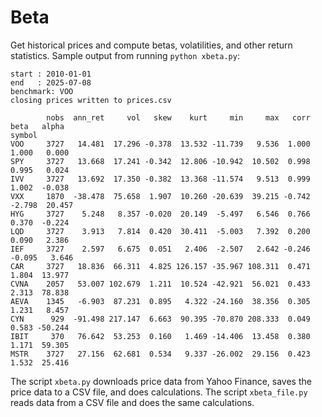# Beta
Get historical prices and compute betas, volatilities, and other return statistics. Sample output from running `python xbeta.py`:

```
start : 2010-01-01
end   : 2025-07-08
benchmark: VOO
closing prices written to prices.csv

        nobs  ann_ret     vol   skew    kurt     min     max   corr   beta   alpha
symbol                                                                            
VOO     3727   14.481  17.296 -0.378  13.532 -11.739   9.536  1.000  1.000   0.000
SPY     3727   13.668  17.241 -0.342  12.806 -10.942  10.502  0.998  0.995   0.024
IVV     3727   13.692  17.350 -0.382  13.368 -11.574   9.513  0.999  1.002  -0.038
VXX     1870  -38.478  75.658  1.907  10.260 -20.639  39.215 -0.742 -2.798  20.457
HYG     3727    5.248   8.357 -0.020  20.149  -5.497   6.546  0.766  0.370  -0.224
LQD     3727    3.913   7.814  0.420  30.411  -5.003   7.392  0.200  0.090   2.386
IEF     3727    2.597   6.675  0.051   2.406  -2.507   2.642 -0.246 -0.095   3.646
CAR     3727   18.836  66.311  4.825 126.157 -35.967 108.311  0.471  1.804  13.977
CVNA    2057   53.007 102.679  1.211  10.524 -42.921  56.021  0.433  2.313  78.838
AEVA    1345   -6.903  87.231  0.895   4.322 -24.160  38.356  0.305  1.231   8.457
CYN      929  -91.498 217.147  6.663  90.395 -70.870 208.333  0.049  0.583 -50.244
IBIT     370   76.642  53.253  0.160   1.469 -14.406  13.458  0.380  1.171  59.305
MSTR    3727   27.156  62.681  0.534   9.337 -26.002  29.156  0.423  1.532  25.416
```

The script `xbeta.py` downloads price data from Yahoo Finance, saves the price data to a 
CSV file, and does calculations. The script `xbeta_file.py` reads data from a CSV file and
does the same calculations.
